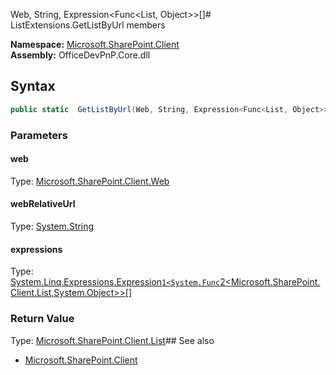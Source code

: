 Web, String, Expression<Func<List, Object>>[]# ListExtensions.GetListByUrl members
  

**Namespace:** [Microsoft.SharePoint.Client](Microsoft.SharePoint.Client.md)  
**Assembly:** OfficeDevPnP.Core.dll  
## Syntax
```C#
public static  GetListByUrl(Web, String, Expression<Func<List, Object>>[])
```
### Parameters
#### web
Type: [Microsoft.SharePoint.Client.Web](Microsoft.SharePoint.Client.Web.md) 
#### 
#### webRelativeUrl
Type: [System.String](System.String.md) 
#### 
#### expressions
Type: [System.Linq.Expressions.Expression`1<System.Func`2<Microsoft.SharePoint.Client.List,System.Object>>[]](System.Linq.Expressions.Expression`1<System.Func`2<Microsoft.SharePoint.Client.List,System.Object>>[].md) 
#### 
### Return Value
Type: [Microsoft.SharePoint.Client.List](Microsoft.SharePoint.Client.List.md)## See also
- [Microsoft.SharePoint.Client](Microsoft.SharePoint.Client.md)
